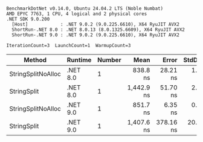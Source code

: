 ```

BenchmarkDotNet v0.14.0, Ubuntu 24.04.2 LTS (Noble Numbat)
AMD EPYC 7763, 1 CPU, 4 logical and 2 physical cores
.NET SDK 9.0.200
  [Host]            : .NET 9.0.2 (9.0.225.6610), X64 RyuJIT AVX2
  ShortRun-.NET 8.0 : .NET 8.0.13 (8.0.1325.6609), X64 RyuJIT AVX2
  ShortRun-.NET 9.0 : .NET 9.0.2 (9.0.225.6610), X64 RyuJIT AVX2

IterationCount=3  LaunchCount=1  WarmupCount=3  

```
| Method             | Runtime  | Number | Mean       | Error     | StdDev   | Min        | Max        | Gen0   | Gen1   | Allocated |
|------------------- |--------- |------- |-----------:|----------:|---------:|-----------:|-----------:|-------:|-------:|----------:|
| StringSplitNoAlloc | .NET 8.0 | 1      |   838.8 ns |  28.21 ns |  1.55 ns |   837.4 ns |   840.4 ns |      - |      - |         - |
| StringSplit        | .NET 8.0 | 1      | 1,442.9 ns |  51.70 ns |  2.83 ns | 1,439.7 ns | 1,445.1 ns | 0.1907 | 0.0019 |    3208 B |
| StringSplitNoAlloc | .NET 9.0 | 1      |   851.7 ns |   6.35 ns |  0.35 ns |   851.3 ns |   852.0 ns |      - |      - |         - |
| StringSplit        | .NET 9.0 | 1      | 1,407.6 ns | 378.16 ns | 20.73 ns | 1,390.1 ns | 1,430.5 ns | 0.1907 | 0.0019 |    3208 B |
